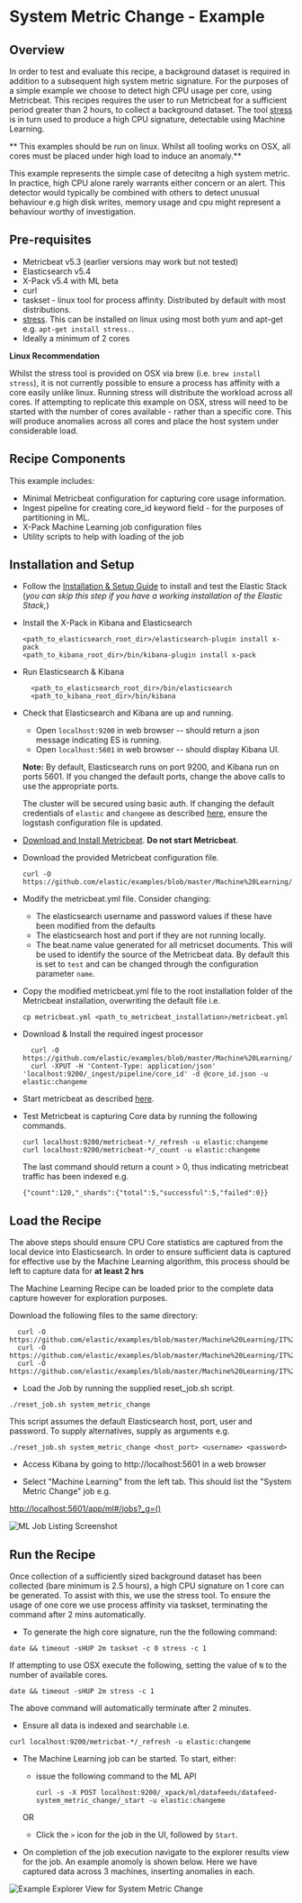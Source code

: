 # System Metric Change - Example

## Overview

In order to test and evaluate this recipe, a background dataset is required in addition to a subsequent high system metric signature. For the purposes of a simple example we choose to detect high CPU usage per core, using Metricbeat.  This recipes requires the user to run Metricbeat for a sufficient period greater than 2 hours, to collect a background dataset. The tool [stress](https://people.seas.harvard.edu/~apw/stress/) is in turn used to produce a high CPU signature, detectable using Machine Learning.

** This examples should be run on linux. Whilst all tooling works on OSX, all cores must be placed under high load to induce an anomaly.**

This example represents the simple case of detecitng a high system metric. In practice, high CPU alone rarely warrants either concern or an alert. This detector would typically be combined with others to detect unusual behaviour e.g high disk writes, memory usage and cpu might represent a behaviour worthy of investigation.

## Pre-requisites

- Metricbeat v5.3 (earlier versions may work but not tested)
- Elasticsearch v5.4
- X-Pack v5.4 with ML beta
- curl
- taskset - linux tool for process affinity. Distributed by default with most distributions.
- [stress](https://people.seas.harvard.edu/~apw/stress/). This can be installed on linux using most both yum and apt-get e.g. `apt-get install stress.`.
- Ideally a minimum of 2 cores

**Linux Recommendation**

Whilst the stress tool is provided on OSX via brew (i.e. `brew install stress`), it is not currently possible to ensure a process has affinity with a core easily unlike linux. Running stress will distribute the workload across all cores. If attempting to replicate this example on OSX, stress will need to be started with the number of cores available - rather than a specific core.  This will produce anomalies across all cores and place the host system under considerable load.

## Recipe Components

This example includes:

 * Minimal Metricbeat configuration for capturing core usage information.
 * Ingest pipeline for creating core_id keyword field - for the purposes of partitioning in ML.
 * X-Pack Machine Learning job configuration files
 * Utility scripts to help with loading of the job

## Installation and Setup

* Follow the [Installation & Setup Guide](https://github.com/elastic/examples/blob/master/Installation%20and%20Setup.md) to install and test the Elastic Stack (*you can skip this step if you have a working installation of the Elastic Stack,*)

* Install the X-Pack in Kibana and Elasticsearch

  ```shell
  <path_to_elasticsearch_root_dir>/elasticsearch-plugin install x-pack
  <path_to_kibana_root_dir>/bin/kibana-plugin install x-pack
  ```

* Run Elasticsearch & Kibana

  ```shell
    <path_to_elasticsearch_root_dir>/bin/elasticsearch
    <path_to_kibana_root_dir>/bin/kibana

  ```

* Check that Elasticsearch and Kibana are up and running.

  - Open `localhost:9200` in web browser -- should return a json message indicating ES is running.
  - Open `localhost:5601` in web browser -- should display Kibana UI.

  **Note:** By default, Elasticsearch runs on port 9200, and Kibana run on ports 5601. If you changed the default ports, change the above calls to use the appropriate ports.  

  The cluster will be secured using basic auth. If changing the default credentials of `elastic` and `changeme` as described [here](https://www.elastic.co/guide/en/x-pack/current/security-getting-started.html), ensure the logstash configuration file is updated.

* [Download and Install Metricbeat](https://www.elastic.co/guide/en/beats/metricbeat/current/metricbeat-installation.html). **Do not start Metricbeat**.

* Download the provided Metricbeat configuration file.

    ```
    curl -O https://github.com/elastic/examples/blob/master/Machine%20Learning/IT%20Operations%20Recipes/system_metric_change/configs/metricbeat/metricbeat.yml
    ```

* Modify the metricbeat.yml file. Consider changing:

    - The elasticsearch username and password values if these have been modified from the defaults
    - The elasticsearch host and port if they are not running locally.
    - The beat.name value generated for all metricset documents. This will be used to identify the source of the Metricbeat data. By default this is set to `test` and can be changed through the configuration parameter `name`.

* Copy the modified metricbeat.yml file to the root installation folder of the Metricbeat installation, overwriting the default file i.e.

    ```cp metricbeat.yml <path_to_metricbeat_installation>/metricbeat.yml```

* Download & Install the required ingest processor  

  ```
    curl -O https://github.com/elastic/examples/blob/master/Machine%20Learning/IT%20Operations%20Recipes/system_metric_change/configs/ingest/core_id.json
    curl -XPUT -H 'Content-Type: application/json' 'localhost:9200/_ingest/pipeline/core_id' -d @core_id.json -u elastic:changeme
  ```

* Start metricbeat as described [here](https://www.elastic.co/guide/en/beats/metricbeat/current/metricbeat-starting.html).

* Test Metricbeat is capturing Core data by running the following commands.

    ```
    curl localhost:9200/metricbeat-*/_refresh -u elastic:changeme
    curl localhost:9200/metricbeat-*/_count -u elastic:changeme
    ```

    The last command should return a count > 0, thus indicating metricbeat traffic has been indexed e.g.

    ```
    {"count":120,"_shards":{"total":5,"successful":5,"failed":0}}
    ```

## Load the Recipe

The above steps should ensure CPU Core statistics are captured from the local device into Elasticsearch.  In order to ensure sufficient data is captured for effective use by the Machine Learning algorithm, this process should be left to capture data for **at least 2 hrs**

The Machine Learning Recipe can be loaded prior to the complete data capture however for exploration purposes.

Download the following files to the same directory:

  ```
    curl -O https://github.com/elastic/examples/blob/master/Machine%20Learning/IT%20Operations%20Recipes/system_metric_change/machine_learning/data_feed.json
    curl -O https://github.com/elastic/examples/blob/master/Machine%20Learning/IT%20Operations%20Recipes/system_metric_change/machine_learning/job.json
    curl -O https://github.com/elastic/examples/blob/master/Machine%20Learning/IT%20Operations%20Recipes/scripts/reset_job.sh
  ```

* Load the Job by running the supplied reset_job.sh script.

```
./reset_job.sh system_metric_change
```

This script assumes the default Elasticsearch host, port, user and password. To supply alternatives, supply as arguments e.g.

```
./reset_job.sh system_metric_change <host_port> <username> <password>
```

* Access Kibana by going to http://localhost:5601 in a web browser

* Select "Machine Learning" from the left tab. This should list the "System Metric Change" job e.g.

[http://localhost:5601/app/ml#/jobs?_g=()](http://localhost:5601/app/ml#/jobs?_g=())

![ML Job Listing Screenshot](https://cloud.githubusercontent.com/assets/12695796/25635046/f740bc26-2f63-11e7-86b2-988868fb5218.png)

## Run the Recipe

Once collection of a sufficiently sized background dataset has been collected (bare minimum is 2.5 hours), a high CPU signature on 1 core can be generated. To assist with this, we use the stress tool.  To ensure the usage of one core we use process affinity via taskset, terminating the command after 2 mins automatically.

* To generate the high core signature, run the the following command:

```
date && timeout -sHUP 2m taskset -c 0 stress -c 1
```

If attempting to use OSX execute the following, setting the value of `N` to the number of available cores.


```
date && timeout -sHUP 2m stress -c 1
```

The above command will automatically terminate after 2 minutes.

* Ensure all data is indexed and searchable i.e.

```
curl localhost:9200/metricbat-*/_refresh -u elastic:changeme

```

* The Machine Learning job can be started. To start, either:

    - issue the following command to the ML API

        ```
        curl -s -X POST localhost:9200/_xpack/ml/datafeeds/datafeed-system_metric_change/_start -u elastic:changeme
        ```  
    OR

    - Click the `>` icon for the job in the UI, followed by `Start`.

* On completion of the job execution navigate to the explorer results view for the job. An example anomoly is shown below.  Here we have captured data across 3 machines, inserting anomalies in each.

![Example Explorer View for System Metric Change](https://cloud.githubusercontent.com/assets/12695796/25635025/e00677bc-2f63-11e7-9412-d881ba4776f7.png)
